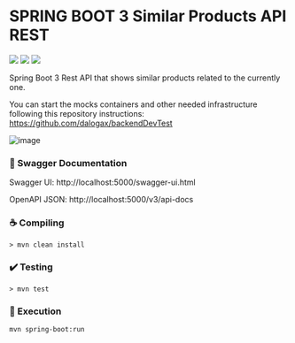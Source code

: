 # SPRING BOOT 3 Similar Products API REST

![](https://img.shields.io/badge/docker-%230db7ed.svg?style=for-the-badge&logo=docker&logoColor=white)
![](https://img.shields.io/badge/Java-ED8B00?style=flat&logo=openjdk&logoColor=white)
![](https://img.shields.io/badge/SpringBoot-3-green)

Spring Boot 3 Rest API that shows similar products related to the currently one.


You can start the mocks containers and other needed infrastructure following this
repository instructions: https://github.com/dalogax/backendDevTest

![image](https://github.com/user-attachments/assets/c2142608-84c8-48da-a608-5a61f0c019ab)


### :bookmark_tabs: Swagger Documentation
Swagger UI: http://localhost:5000/swagger-ui.html

OpenAPI JSON: http://localhost:5000/v3/api-docs

### :coffee: Compiling
`> mvn clean install`

### :heavy_check_mark: Testing
`> mvn test`

### :rocket: Execution
`mvn spring-boot:run`
